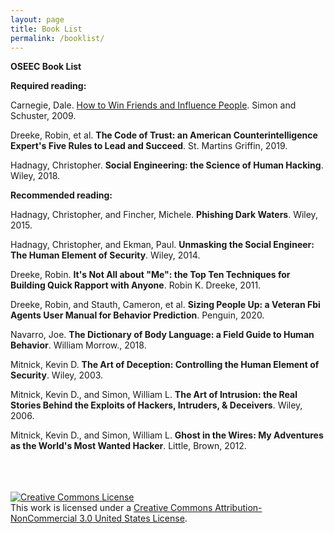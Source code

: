 ```yaml
---
layout: page
title: Book List
permalink: /booklist/
---
```

**OSEEC Book List**



**Required reading:**

Carnegie, Dale. <u>How to Win Friends and Influence People</u>. Simon and Schuster, 2009.

Dreeke, Robin, et al. __The Code of Trust: an American Counterintelligence Expert&#39;s Five Rules to Lead and Succeed__. St. Martins Griffin, 2019.

Hadnagy, Christopher. __Social Engineering: the Science of Human Hacking__. Wiley, 2018.



**Recommended reading:**

Hadnagy, Christopher, and Fincher, Michele. __Phishing Dark Waters__. Wiley, 2015.

Hadnagy, Christopher, and Ekman, Paul. __Unmasking the Social Engineer: The Human Element of Security__. Wiley, 2014.

Dreeke, Robin. __It&#39;s Not All about &quot;Me&quot;: the Top Ten Techniques for Building Quick Rapport with Anyone__. Robin K. Dreeke, 2011.

Dreeke, Robin,  and Stauth, Cameron, et al. __Sizing People Up: a Veteran Fbi Agents User Manual for Behavior Prediction__. Penguin, 2020.

Navarro, Joe. __The Dictionary of Body Language: a Field Guide to Human Behavior__. William Morrow., 2018.

Mitnick, Kevin D. __The Art of Deception: Controlling the Human Element of Security__. Wiley, 2003.

Mitnick, Kevin D., and Simon, William L. __The Art of Intrusion: the Real Stories Behind the Exploits of Hackers, Intruders, &amp; Deceivers__. Wiley, 2006.

Mitnick, Kevin D., and Simon, William L. __Ghost in the Wires: My Adventures as the World&#39;s Most Wanted Hacker__. Little, Brown, 2012.

<br><br><br>
<a rel="license" href="http://creativecommons.org/licenses/by-nc/3.0/us/"><img alt="Creative Commons License" style="border-width:0" src="https://i.creativecommons.org/l/by-nc/3.0/us/88x31.png" /></a><br />This work is licensed under a <a rel="license" href="http://creativecommons.org/licenses/by-nc/3.0/us/">Creative Commons Attribution-NonCommercial 3.0 United States License</a>.</p>

 

